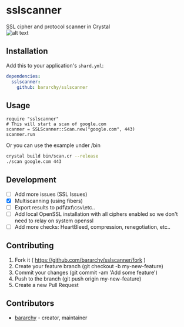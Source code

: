 # sslscanner

SSL cipher and protocol scanner in Crystal  
![alt text][scan]

[scan]: https://sc-cdn.scaleengine.net/i/e9ae5c37a96b1422e565c3456658776e.png "Example Scan"



## Installation

Add this to your application's `shard.yml`:

```yaml
dependencies:
  sslscanner:
    github: bararchy/sslscanner
```

## Usage

```crystal
require "sslscanner"
# This will start a scan of google.com
scanner = SSLScanner::Scan.new("google.com", 443)
scanner.run
```

Or you can use the example under /bin

```bash
crystal build bin/scan.cr --release
./scan google.com 443
```

## Development

- [ ] Add more issues (SSL Issues)  
- [x] Multiscanning (using fibers)  
- [ ] Export results to pdf\txt\csv\etc..  
- [ ] Add local OpenSSL installation with all ciphers enabled so we don't need to relay on system openssl  
- [ ] Add more checks: HeartBleed, compression, renegotiation, etc..  

## Contributing

1. Fork it ( https://github.com/bararchy/sslscanner/fork )
2. Create your feature branch (git checkout -b my-new-feature)
3. Commit your changes (git commit -am 'Add some feature')
4. Push to the branch (git push origin my-new-feature)
5. Create a new Pull Request

## Contributors

- [bararchy](https://github.com/bararchy) - creator, maintainer
